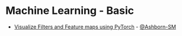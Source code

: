 # Machine Learning - Basic
  - [Visualize Filters and Feature maps using PyTorch](https://github.com/Ashborn-SM/Visualizing-Filters-and-Feature-Maps-in-Convolutional-Neural-Networks-using-PyTorch) - [@Ashborn-SM](https://github.com/Ashborn-SM)

